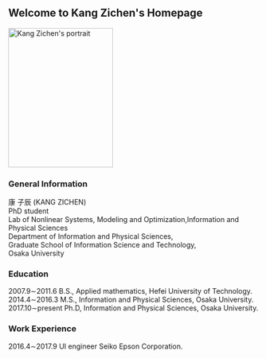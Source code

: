 ## Welcome to Kang Zichen's Homepage
<img src="https://user-images.githubusercontent.com/14539282/57233456-a12d1f80-7059-11e9-80ff-1cf9eac0a215.JPG" alt="Kang Zichen's portrait"  width="210" height="280" />

### General Information

康 子辰 (KANG ZICHEN)<br />
PhD student<br />
Lab of Nonlinear Systems, Modeling and Optimization,Information and Physical Sciences<br />
Department of Information and Physical Sciences,<br />
Graduate School of Information Science and Technology,<br />
Osaka University

### Education
2007.9&sim;2011.6   B.S., Applied mathematics, Hefei University of Technology.<br />
2014.4&sim;2016.3   M.S., Information and Physical Sciences, Osaka University.<br />
2017.10&sim;present Ph.D, Information and Physical Sciences, Osaka University.<br />

### Work Experience
2016.4&sim;2017.9   UI engineer Seiko Epson Corporation.<br />
